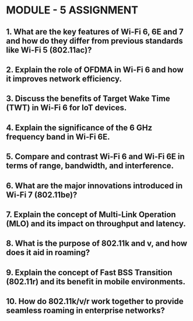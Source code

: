 # MODULE - 5 ASSIGNMENT

## 1. What are the key features of Wi-Fi 6, 6E and 7 and how do they differ from previous standards like Wi-Fi 5 (802.11ac)? 


## 2. Explain the role of OFDMA in Wi-Fi 6 and how it improves network efficiency. 

## 3. Discuss the benefits of Target Wake Time (TWT) in Wi-Fi 6 for loT devices. 


## 4. Explain the significance of the 6 GHz frequency band in Wi-Fi 6E. 

## 5. Compare and contrast Wi-Fi 6 and Wi-Fi 6E in terms of range, bandwidth, and interference. 

## 6. What are the major innovations introduced in Wi-Fi 7 (802.11be)? 

## 7. Explain the concept of Multi-Link Operation (MLO) and its impact on throughput and latency. 

## 8. What is the purpose of 802.11k and v, and how does it aid in roaming? 

## 9. Explain the concept of Fast BSS Transition (802.11r) and its benefit in mobile environments. 
## 10. How do 802.11k/v/r work together to provide seamless roaming in enterprise networks? 


